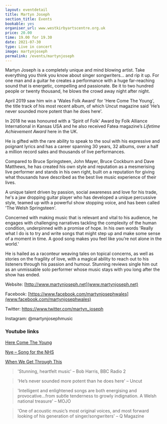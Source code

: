 ```yaml
---
layout: eventdetail
title: Martyn Joseph
section_title: Events
bookable: yes
organiser_url: www.westkirbyartscentre.org.uk
price: 20.00
time: 19.00 for 19.30
date: 2021-07-30
type: Live in concert
image: martynjoseph
permalink: /events/martynjoseph
---
```


Martyn Joseph is a completely unique and mind blowing artist. Take everything you think you know about singer songwriters... and rip it up. For one man and a guitar he creates a performance with a huge far-reaching sound that is energetic, compelling and passionate. Be it to two hundred people or twenty thousand, he blows the crowd away night after night.

April 2019 saw him win a 'Wales Folk Award' for 'Here Come The Young', the title track of his most recent album, of which Uncut magazine said 'He’s never sounded more potent than he does here'.

In 2018 he was honoured with a 'Spirit of Folk' Award by Folk Alliance International in Kansas USA and he also received Fatea magazine’s _Lifetime Achievement Award_ here in the UK.

He is gifted with the rare ability to speak to the soul with his expressive and poignant lyrics and has a career spanning 30 years, 32 albums, over a half a million record sales and thousands of live performances.

Compared to Bruce Springsteen, John Mayer, Bruce Cockburn and Dave Matthews, he has created his own style and reputation as a mesmerising live performer and stands in his own right, built on a reputation for giving what thousands have described as the best live music experience of their lives.

A unique talent driven by passion, social awareness and love for his trade, he's a jaw dropping guitar player who has developed a unique percussive style, teamed up with a powerful show stopping voice, and has been called 'The Welsh Springsteen'.

Concerned with making music that is relevant and vital to his audience, he engages with challenging narratives tackling the complexity of the human condition, underpinned with a promise of hope. In his own words 'Really what I do is to try and write songs that might step up and make some sense of a moment in time. A good song makes you feel like you’re not alone in the world.'

He is hailed as a raconteur weaving tales on topical concerns, as well as stories on the fragility of love, with a magical ability to reach out to his listeners through his
passion and humour. Stunning reviews single him out as an unmissable solo performer whose music stays with you long after the show has ended.

Website: [http://www.martynjoseph.net](www.martynjoseph.net)

Facebook: [https://www.facebook.com/martynjosephwales](www.facebook.com/martynjosephwales)

Twitter: https://www.twitter.com/martyn_joseph

Instagram: @martynjosephmusic

### Youtube links

[Here Come The Young](https://youtu.be/OiTrpaPnMYE)

[Nye – Song for the NHS](https://youtu.be/8IBmmXn1QwM)

[When We Get Through This](https://youtu.be/NUfAtlhbpY8)

> 'Stunning, heartfelt music' – Bob Harris, BBC Radio 2

> 'He’s never sounded more potent than he does here' – Uncut

> 'Intelligent and enlightened songs are both energising and provocative…from subtle tenderness to growly indignation. A Welsh national treasure' – MOJO

> 'One of acoustic music’s most original voices, and most forward looking of his generation of singer/songwriters' – Q Magazine
